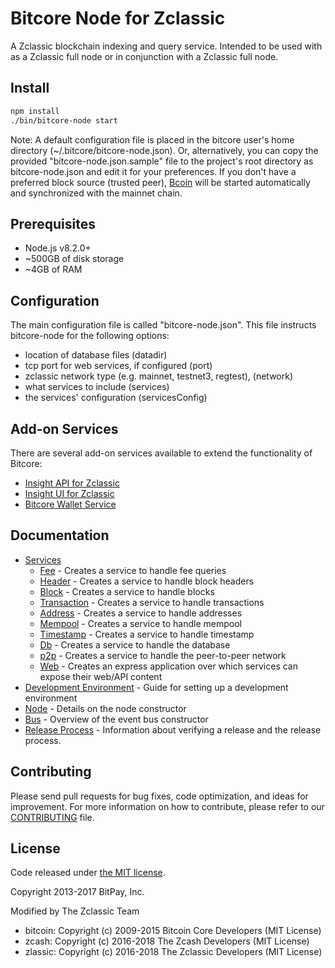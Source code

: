Bitcore Node for Zclassic
============

A Zclassic blockchain indexing and query service. Intended to be used with as a Zclassic full node or in conjunction with a Zclassic full node.

## Install

```bash
npm install
./bin/bitcore-node start
```

Note: A default configuration file is placed in the bitcore user's home directory (~/.bitcore/bitcore-node.json). Or, alternatively, you can copy the provided "bitcore-node.json.sample" file to the project's root directory as bitcore-node.json and edit it for your preferences. If you don't have a preferred block source (trusted peer), [Bcoin](https://github.com/bcoin-org/bcoin) will be started automatically and synchronized with the mainnet chain.

## Prerequisites

- Node.js v8.2.0+
- ~500GB of disk storage
- ~4GB of RAM

## Configuration

The main configuration file is called "bitcore-node.json". This file instructs bitcore-node for the following options:

- location of database files (datadir)
- tcp port for web services, if configured (port)
- zclassic network type (e.g. mainnet, testnet3, regtest), (network)
- what services to include (services)
- the services' configuration (servicesConfig)

## Add-on Services

There are several add-on services available to extend the functionality of Bitcore:

- [Insight API for Zclassic](https://github.com/z-classic/insight-api-zclassic)
- [Insight UI for Zclassic](https://github.com/z-classic/insight-ui-zclassic)
- [Bitcore Wallet Service](https://github.com/bitpay/bitcore-wallet-service)

## Documentation

- [Services](docs/services.md)
  - [Fee](docs/services/fee.md) - Creates a service to handle fee queries
  - [Header](docs/services/header.md) - Creates a service to handle block headers
  - [Block](docs/services/block.md) - Creates a service to handle blocks
  - [Transaction](docs/services/transaction.md) - Creates a service to handle transactions
  - [Address](docs/services/address.md) - Creates a service to handle addresses
  - [Mempool](docs/services/mempool.md) - Creates a service to handle mempool
  - [Timestamp](docs/services/timestamp.md) - Creates a service to handle timestamp
  - [Db](docs/services/db.md) - Creates a service to handle the database
  - [p2p](docs/services/p2p.md) - Creates a service to handle the peer-to-peer network
  - [Web](docs/services/web.md) - Creates an express application over which services can expose their web/API content
- [Development Environment](docs/development.md) - Guide for setting up a development environment
- [Node](docs/node.md) - Details on the node constructor
- [Bus](docs/bus.md) - Overview of the event bus constructor
- [Release Process](docs/release.md) - Information about verifying a release and the release process.

## Contributing

Please send pull requests for bug fixes, code optimization, and ideas for improvement. For more information on how to contribute, please refer to our [CONTRIBUTING](https://github.com/bitpay/bitcore/blob/master/CONTRIBUTING.md) file.

## License

Code released under [the MIT license](https://github.com/bitpay/bitcore-node/blob/master/LICENSE).

Copyright 2013-2017 BitPay, Inc.

Modified by The Zclassic Team

- bitcoin: Copyright (c) 2009-2015 Bitcoin Core Developers (MIT License)
- zcash: Copyright (c) 2016-2018 The Zcash Developers (MIT License)
- zlassic: Copyright (c) 2016-2018 The Zclassic Developers (MIT License)
